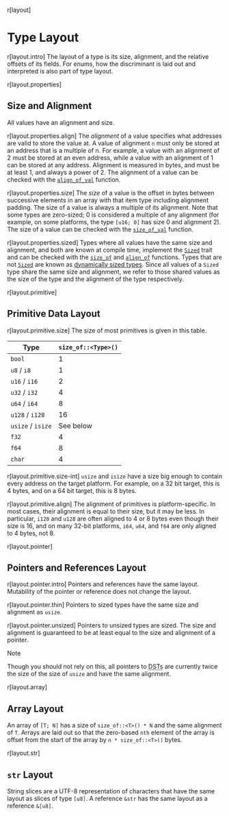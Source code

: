 r[layout]
# Type Layout

r[layout.intro]
The layout of a type is its size, alignment, and the relative offsets of its
fields. For enums, how the discriminant is laid out and interpreted is also part
of type layout.

r[layout.properties]
## Size and Alignment

All values have an alignment and size.

r[layout.properties.align]
The *alignment* of a value specifies what addresses are valid to store the value
at. A value of alignment `n` must only be stored at an address that is a
multiple of n. For example, a value with an alignment of 2 must be stored at an
even address, while a value with an alignment of 1 can be stored at any address.
Alignment is measured in bytes, and must be at least 1, and always a power of 2.
The alignment of a value can be checked with the [`align_of_val`] function.

r[layout.properties.size]
The *size* of a value is the offset in bytes between successive elements in an
array with that item type including alignment padding. The size of a value is
always a multiple of its alignment. Note that some types are zero-sized; 0 is
considered a multiple of any alignment (for example, on some platforms, the type
`[u16; 0]` has size 0 and alignment 2). The size of a value can be checked with
the [`size_of_val`] function.

r[layout.properties.sized]
Types where all values have the same size and alignment, and both are known at
compile time, implement the [`Sized`] trait and can be checked with the
[`size_of`] and [`align_of`] functions. Types that are not [`Sized`] are known
as [dynamically sized types]. Since all values of a `Sized` type share the same
size and alignment, we refer to those shared values as the size of the type and
the alignment of the type respectively.

r[layout.primitive]
## Primitive Data Layout

r[layout.primitive.size]
The size of most primitives is given in this table.

| Type              | `size_of::<Type>()`|
|--                 |--                  |
| `bool`            | 1                  |
| `u8` / `i8`       | 1                  |
| `u16` / `i16`     | 2                  |
| `u32` / `i32`     | 4                  |
| `u64` / `i64`     | 8                  |
| `u128` / `i128`   | 16                 |
| `usize` / `isize` | See below          |
| `f32`             | 4                  |
| `f64`             | 8                  |
| `char`            | 4                  |

r[layout.primitive.size-int]
`usize` and `isize` have a size big enough to contain every address on the
target platform. For example, on a 32 bit target, this is 4 bytes, and on a 64
bit target, this is 8 bytes.

r[layout.primitive.align]
The alignment of primitives is platform-specific.
In most cases, their alignment is equal to their size, but it may be less.
In particular, `i128` and `u128` are often aligned to 4 or 8 bytes even though
their size is 16, and on many 32-bit platforms, `i64`, `u64`, and `f64` are only
aligned to 4 bytes, not 8.

r[layout.pointer]
## Pointers and References Layout

r[layout.pointer.intro]
Pointers and references have the same layout. Mutability of the pointer or
reference does not change the layout.

r[layout.pointer.thin]
Pointers to sized types have the same size and alignment as `usize`.

r[layout.pointer.unsized]
Pointers to unsized types are sized. The size and alignment is guaranteed to be
at least equal to the size and alignment of a pointer.

> [!NOTE]
> Though you should not rely on this, all pointers to <abbr title="Dynamically Sized Types">DSTs</abbr> are currently twice the size of the size of `usize` and have the same alignment.

r[layout.array]
## Array Layout

An array of `[T; N]` has a size of `size_of::<T>() * N` and the same alignment
of `T`. Arrays are laid out so that the zero-based `nth` element of the array
is offset from the start of the array by `n * size_of::<T>()` bytes.

r[layout.str]
## `str` Layout

String slices are a UTF-8 representation of characters that have the same layout as slices of type `[u8]`. A reference `&str` has the same layout as a reference `&[u8]`.

[`align_of_val`]: std::mem::align_of_val
[`size_of_val`]: std::mem::size_of_val
[`align_of`]: std::mem::align_of
[`size_of`]: std::mem::size_of
[`Sized`]: std::marker::Sized
[`Copy`]: std::marker::Copy
[dynamically sized types]: dynamically-sized-types.md
[field-less enums]: items/enumerations.md#field-less-enum
[fn-abi-compatibility]: ../core/primitive.fn.md#abi-compatibility
[enumerations]: items/enumerations.md
[zero-variant enums]: items/enumerations.md#zero-variant-enums
[undefined behavior]: behavior-considered-undefined.md
[`PhantomData<T>`]: special-types-and-traits.md#phantomdatat
[`Rust`]: #the-rust-representation
[`C`]: #the-c-representation
[primitive representations]: #primitive-representations
[structs]: items/structs.md
[`transparent`]: #the-transparent-representation
[`Layout`]: std::alloc::Layout
